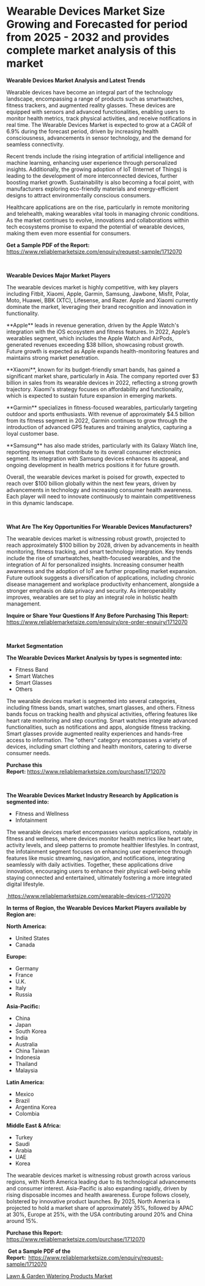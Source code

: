 <p><h1>Wearable Devices Market Size Growing and Forecasted for period from 2025 - 2032 and provides complete market analysis of this market</h1></p><p><strong>Wearable Devices Market Analysis and Latest Trends</strong></p>
<p><p>Wearable devices have become an integral part of the technology landscape, encompassing a range of products such as smartwatches, fitness trackers, and augmented reality glasses. These devices are equipped with sensors and advanced functionalities, enabling users to monitor health metrics, track physical activities, and receive notifications in real time. The Wearable Devices Market is expected to grow at a CAGR of 6.9% during the forecast period, driven by increasing health consciousness, advancements in sensor technology, and the demand for seamless connectivity.</p><p>Recent trends include the rising integration of artificial intelligence and machine learning, enhancing user experience through personalized insights. Additionally, the growing adoption of IoT (Internet of Things) is leading to the development of more interconnected devices, further boosting market growth. Sustainability is also becoming a focal point, with manufacturers exploring eco-friendly materials and energy-efficient designs to attract environmentally conscious consumers.</p><p>Healthcare applications are on the rise, particularly in remote monitoring and telehealth, making wearables vital tools in managing chronic conditions. As the market continues to evolve, innovations and collaborations within tech ecosystems promise to expand the potential of wearable devices, making them even more essential for consumers.</p></p>
<p><strong>Get a Sample PDF of the Report:&nbsp;</strong> <a href="https://www.reliablemarketsize.com/enquiry/request-sample/1712070?utm_campaign=1911&utm_medium=2&utm_source=Github&utm_content=ia&utm_term=11012025&utm_id=wearable-devices">https://www.reliablemarketsize.com/enquiry/request-sample/1712070</a></p>
<p>&nbsp;</p>
<p><strong>Wearable Devices Major Market Players</strong></p>
<p><p>The wearable devices market is highly competitive, with key players including Fitbit, Xiaomi, Apple, Garmin, Samsung, Jawbone, Misfit, Polar, Moto, Huawei, BBK (XTC), Lifesense, and Razer. Apple and Xiaomi currently dominate the market, leveraging their brand recognition and innovation in functionality. </p><p>**Apple** leads in revenue generation, driven by the Apple Watch's integration with the iOS ecosystem and fitness features. In 2022, Apple’s wearables segment, which includes the Apple Watch and AirPods, generated revenues exceeding $38 billion, showcasing robust growth. Future growth is expected as Apple expands health-monitoring features and maintains strong market penetration.</p><p>**Xiaomi**, known for its budget-friendly smart bands, has gained a significant market share, particularly in Asia. The company reported over $3 billion in sales from its wearable devices in 2022, reflecting a strong growth trajectory. Xiaomi's strategy focuses on affordability and functionality, which is expected to sustain future expansion in emerging markets.</p><p>**Garmin** specializes in fitness-focused wearables, particularly targeting outdoor and sports enthusiasts. With revenue of approximately $4.5 billion from its fitness segment in 2022, Garmin continues to grow through the introduction of advanced GPS features and training analytics, capturing a loyal customer base.</p><p>**Samsung** has also made strides, particularly with its Galaxy Watch line, reporting revenues that contribute to its overall consumer electronics segment. Its integration with Samsung devices enhances its appeal, and ongoing development in health metrics positions it for future growth.</p><p>Overall, the wearable devices market is poised for growth, expected to reach over $100 billion globally within the next few years, driven by advancements in technology and increasing consumer health awareness. Each player will need to innovate continuously to maintain competitiveness in this dynamic landscape.</p></p>
<p>&nbsp;</p>
<p><strong>What Are The Key Opportunities For Wearable Devices Manufacturers?</strong></p>
<p><p>The wearable devices market is witnessing robust growth, projected to reach approximately $100 billion by 2028, driven by advancements in health monitoring, fitness tracking, and smart technology integration. Key trends include the rise of smartwatches, health-focused wearables, and the integration of AI for personalized insights. Increasing consumer health awareness and the adoption of IoT are further propelling market expansion. Future outlook suggests a diversification of applications, including chronic disease management and workplace productivity enhancement, alongside a stronger emphasis on data privacy and security. As interoperability improves, wearables are set to play an integral role in holistic health management.</p></p>
<p><strong>Inquire or Share Your Questions If Any Before Purchasing This Report:</strong> <a href="https://www.reliablemarketsize.com/enquiry/pre-order-enquiry/1712070?utm_campaign=1911&utm_medium=2&utm_source=Github&utm_content=ia&utm_term=11012025&utm_id=wearable-devices">https://www.reliablemarketsize.com/enquiry/pre-order-enquiry/1712070</a></p>
<p>&nbsp;</p>
<p><strong>Market Segmentation</strong></p>
<p><strong>The Wearable Devices Market Analysis by types is segmented into:</strong></p>
<p><ul><li>Fitness Band</li><li>Smart Watches</li><li>Smart Glasses</li><li>Others</li></ul></p>
<p><p>The wearable devices market is segmented into several categories, including fitness bands, smart watches, smart glasses, and others. Fitness bands focus on tracking health and physical activities, offering features like heart rate monitoring and step counting. Smart watches integrate advanced functionalities, such as notifications and apps, alongside fitness tracking. Smart glasses provide augmented reality experiences and hands-free access to information. The "others" category encompasses a variety of devices, including smart clothing and health monitors, catering to diverse consumer needs.</p></p>
<p><strong>Purchase this Report:&nbsp;</strong><a href="https://www.reliablemarketsize.com/purchase/1712070?utm_campaign=1911&utm_medium=2&utm_source=Github&utm_content=ia&utm_term=11012025&utm_id=wearable-devices">https://www.reliablemarketsize.com/purchase/1712070</a></p>
<p>&nbsp;</p>
<p><strong>The Wearable Devices Market Industry Research by Application is segmented into:</strong></p>
<p><ul><li>Fitness and Wellness</li><li>Infotainment</li></ul></p>
<p><p>The wearable devices market encompasses various applications, notably in fitness and wellness, where devices monitor health metrics like heart rate, activity levels, and sleep patterns to promote healthier lifestyles. In contrast, the infotainment segment focuses on enhancing user experience through features like music streaming, navigation, and notifications, integrating seamlessly with daily activities. Together, these applications drive innovation, encouraging users to enhance their physical well-being while staying connected and entertained, ultimately fostering a more integrated digital lifestyle.</p></p>
<p><a href="https://www.reliablemarketsize.com/wearable-devices-r1712070?utm_campaign=1911&utm_medium=2&utm_source=Github&utm_content=ia&utm_term=11012025&utm_id=wearable-devices">&nbsp;https://www.reliablemarketsize.com/wearable-devices-r1712070</a></p>
<p><strong>In terms of Region, the Wearable Devices Market Players available by Region are:</strong></p>
<p>
    <p> <strong> North America: </strong>
        <ul>
            <li>United States</li>
            <li>Canada</li>
        </ul>
        </p> 
    <p> <strong> Europe: </strong>
        <ul>
            <li>Germany</li>
            <li>France</li>
            <li>U.K.</li>
            <li>Italy</li>
            <li>Russia</li>
        </ul>
        </p> 
    <p> <strong> Asia-Pacific: </strong>
        <ul>
            <li>China</li>
            <li>Japan</li>
            <li>South Korea</li>
            <li>India</li>
            <li>Australia</li>
            <li>China Taiwan</li>
            <li>Indonesia</li>
            <li>Thailand</li>
            <li>Malaysia</li>
        </ul>
        </p> 
    <p> <strong> Latin America: </strong>
        <ul>
            <li>Mexico</li>
            <li>Brazil</li>
            <li>Argentina Korea</li>
            <li>Colombia</li>
        </ul>
        </p> 
    <p> <strong> Middle East & Africa: </strong>
        <ul>
            <li>Turkey</li>
            <li>Saudi</li>
            <li>Arabia</li>
            <li>UAE</li>
            <li>Korea</li>
        </ul>
    </p>
    </p>
<p><p>The wearable devices market is witnessing robust growth across various regions, with North America leading due to its technological advancements and consumer interest. Asia-Pacific is also expanding rapidly, driven by rising disposable incomes and health awareness. Europe follows closely, bolstered by innovative product launches. By 2025, North America is projected to hold a market share of approximately 35%, followed by APAC at 30%, Europe at 25%, with the USA contributing around 20% and China around 15%.</p></p>
<p><strong>Purchase this Report: </strong><a href="https://www.reliablemarketsize.com/purchase/1712070?utm_campaign=1911&utm_medium=2&utm_source=Github&utm_content=ia&utm_term=11012025&utm_id=wearable-devices">https://www.reliablemarketsize.com/purchase/1712070</a></p>
<p>&nbsp;<strong>Get a Sample PDF of the Report:&nbsp;&nbsp;</strong><a href="https://www.reliablemarketsize.com/enquiry/request-sample/1712070?utm_campaign=1911&utm_medium=2&utm_source=Github&utm_content=ia&utm_term=11012025&utm_id=wearable-devices">https://www.reliablemarketsize.com/enquiry/request-sample/1712070</a></p>
<p><strong></strong></p>
<p><p><a href="https://github.com/gulaimolin/Market-Research-Report-List-7/blob/main/lawn-garden-watering-products-market.md?utm_campaign=1911&utm_medium=2&utm_source=Github&utm_content=ia&utm_term=11012025&utm_id=wearable-devices">Lawn & Garden Watering Products Market</a></p></p>